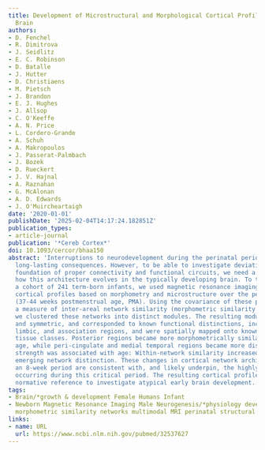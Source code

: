 ```yaml
---
title: Development of Microstructural and Morphological Cortical Profiles in the Neonatal
  Brain
authors:
- D. Fenchel
- R. Dimitrova
- J. Seidlitz
- E. C. Robinson
- D. Batalle
- J. Hutter
- D. Christiaens
- M. Pietsch
- J. Brandon
- E. J. Hughes
- J. Allsop
- C. O'Keeffe
- A. N. Price
- L. Cordero-Grande
- A. Schuh
- A. Makropoulos
- J. Passerat-Palmbach
- J. Bozek
- D. Rueckert
- J. V. Hajnal
- A. Raznahan
- G. McAlonan
- A. D. Edwards
- J. O'Muircheartaigh
date: '2020-01-01'
publishDate: '2025-02-04T14:17:24.182851Z'
publication_types:
- article-journal
publication: '*Cereb Cortex*'
doi: 10.1093/cercor/bhaa150
abstract: 'Interruptions to neurodevelopment during the perinatal period may have
  long-lasting consequences. However, to be able to investigate deviations in the
  foundation of proper connectivity and functional circuits, we need a measure of
  how this architecture evolves in the typically developing brain. To this end, in
  a cohort of 241 term-born infants, we used magnetic resonance imaging to estimate
  cortical profiles based on morphometry and microstructure over the perinatal period
  (37-44 weeks postmenstrual age, PMA). Using the covariance of these profiles as
  a measure of inter-areal network similarity (morphometric similarity networks; MSN),
  we clustered these networks into distinct modules. The resulting modules were consistent
  and symmetric, and corresponded to known functional distinctions, including sensory-motor,
  limbic, and association regions, and were spatially mapped onto known cytoarchitectonic
  tissue classes. Posterior regions became more morphometrically similar with increasing
  age, while peri-cingulate and medial temporal regions became more dissimilar. Network
  strength was associated with age: Within-network similarity increased over age suggesting
  emerging network distinction. These changes in cortical network architecture over
  an 8-week period are consistent with, and likely underpin, the highly dynamic processes
  occurring during this critical period. The resulting cortical profiles might provide
  normative reference to investigate atypical early brain development.'
tags:
- Brain/*growth & development Female Humans Infant
- Newborn Magnetic Resonance Imaging Male Neurogenesis/*physiology developing brain
  morphometric similarity networks multimodal MRI perinatal structural covariance
links:
- name: URL
  url: https://www.ncbi.nlm.nih.gov/pubmed/32537627
---
```

